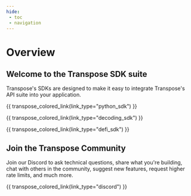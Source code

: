 ```yaml
---
hide:
 - toc
 - navigation
---
```


# Overview

## Welcome to the Transpose SDK suite
Transpose's SDKs are designed to make it easy to integrate Transpose's API suite into your application.  

{{ transpose_colored_link(link_type="python_sdk") }}

{{ transpose_colored_link(link_type="decoding_sdk") }}

{{ transpose_colored_link(link_type="defi_sdk") }}


## Join the Transpose Community 
Join our Discord to ask technical questions, share what you're building, chat with others in the community, suggest new features, request higher rate limits, and much more. 

{{ transpose_colored_link(link_type="discord") }}
